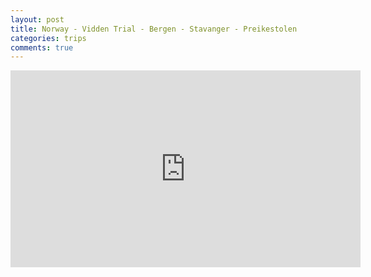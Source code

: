 ```yaml
---
layout: post
title: Norway - Vidden Trial - Bergen - Stavanger - Preikestolen
categories: trips
comments: true
---
```


<iframe width="560" height="315" src="https://www.youtube.com/embed/Eff9AIb8kDc" frameborder="0" allow="accelerometer; autoplay; encrypted-media; gyroscope; picture-in-picture" allowfullscreen></iframe>
